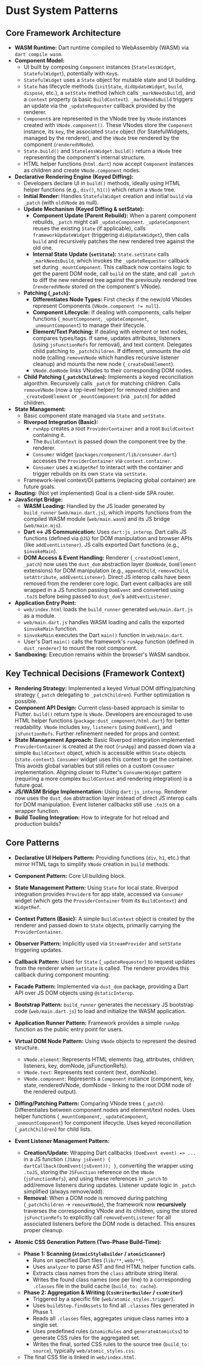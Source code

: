# Dust System Patterns

## Core Framework Architecture

- **WASM Runtime:** Dart runtime compiled to WebAssembly (WASM) via
  `dart compile wasm`.
- **Component Model:**
  - UI built by composing `Component` instances (`StatelessWidget`,
    `StatefulWidget`), potentially with `Key`s.
  - `StatefulWidget` uses a `State` object for mutable state and UI building.
  - `State` has lifecycle methods (`initState`, `didUpdateWidget`, `build`,
    `dispose`, etc.), a `setState` method (which calls `_markNeedsBuild`), and a
    `context` property (a basic `BuildContext`). `_markNeedsBuild` triggers an
    update via the `_updateRequester` callback provided by the renderer.
  - `Component`s are represented in the VNode tree by `VNode` instances created
    with `VNode.component()`. These VNodes store the `Component` instance, its
    `key`, the associated `State` object (for StatefulWidgets, managed by the
    renderer), and the `VNode` tree rendered by the component (`renderedVNode`).
  - `State.build()` and `StatelessWidget.build()` return a `VNode` tree
    representing the component's internal structure.
  - HTML helper functions (`html.dart`) now accept `Component` instances as
    children and create `VNode.component` nodes.
- **Declarative Rendering Engine (Keyed Diffing):**
  - Developers declare UI in `build()` methods, ideally using HTML helper
    functions (e.g., `div()`, `h1()`) which return a `VNode` tree.
  - **Initial Render:** Handles `StatefulWidget` creation and initial `build`
    via `_patch` (with `oldVNode` as null).
  - **Update Mechanism (Keyed Diffing & setState):**
    - **Component Update (Parent Rebuild):** When a parent component rebuilds,
      `_patch` might call `_updateComponent`. `_updateComponent` reuses the
      existing `State` (if applicable), calls `frameworkUpdateWidget`
      (triggering `didUpdateWidget`), then calls `build` and recursively patches
      the new rendered tree against the old one.
    - **Internal State Update (`setState`):** `State.setState` calls
      `_markNeedsBuild`, which invokes the `_updateRequester` callback set
      during `_mountComponent`. This callback now contains logic to get the
      parent DOM node, call `build` on the state, and call `_patch` to diff the
      new rendered tree against the previously rendered tree (`renderedVNode`
      stored on the component's VNode).
  - **Patching (`_patch`):**
    - **Differentiates Node Types:** First checks if the new/old VNodes
      represent Components (`VNode.component != null`).
    - **Component Lifecycle:** If dealing with components, calls helper
      functions (`_mountComponent`, `_updateComponent`, `_unmountComponent`) to
      manage their lifecycle.
    - **Element/Text Patching:** If dealing with element or text nodes, compares
      types/tags. If same, updates attributes, listeners (using `jsFunctionRefs`
      for removal), and text content. Delegates child patching to
      `_patchChildren`. If different, unmounts the old node (calling
      `removeVNode` which handles recursive listener cleanup) and mounts the new
      node (`_createDomElement`).
    - `VNode.domNode` links VNodes to their corresponding DOM nodes.
  - **Child Patching (`_patchChildren`):** Implements a keyed reconciliation
    algorithm. Recursively calls `_patch` for matching children. Calls
    `removeVNode` (now a top-level helper) for removed children and
    `_createDomElement` or `_mountComponent` (via `_patch`) for added children.
- **State Management:**
  - Basic component state managed via `State` and `setState`.
  - **Riverpod Integration (Basic):**
    - `runApp` creates a root `ProviderContainer` and a root `BuildContext`
      containing it.
    - The `BuildContext` is passed down the component tree by the renderer.
    - `Consumer` widget (`packages/component/lib/consumer.dart`) accesses the
      `ProviderContainer` via `context.container`.
    - `Consumer` uses a `WidgetRef` to interact with the container and trigger
      rebuilds on its own `State` via `setState`.
  - Framework-level context/DI patterns (replacing global container) are future
    goals.
- **Routing:** (Not yet implemented) Goal is a client-side SPA router.
- **JavaScript Bridge:**
  - **WASM Loading:** Handled by the JS loader generated by `build_runner`
    (`web/main.dart.js`), which imports functions from the compiled WASM module
    (`web/main.wasm`) and its JS bridge (`web/main.mjs`).
  - **Dart <-> JS Communication:** Uses `dart:js_interop`. Dart calls JS
    functions (defined via `@JS`) for DOM manipulation and browser APIs (like
    `addEventListener`). JS calls exported Dart functions (e.g., `$invokeMain`).
  - **DOM Access & Event Handling:** Renderer (`_createDomElement`, `_patch`)
    now uses the `dust_dom` abstraction layer (`DomNode`, `DomElement`
    extensions) for DOM manipulation (e.g., `appendChild`, `removeChild`,
    `setAttribute`, `addEventListener`). Direct JS interop calls have been
    removed from the renderer core logic. Dart event callbacks are still wrapped
    in a JS function passing `DomEvent` and converted using `.toJS` before being
    passed to `dust_dom`'s `addEventListener`.
- **Application Entry Point:**
  - `web/index.html` loads the `build_runner` generated `web/main.dart.js` as a
    module.
  - `web/main.dart.js` handles WASM loading and calls the exported `$invokeMain`
    function.
  - `$invokeMain` executes the Dart `main()` function in `web/main.dart`.
  - User's Dart `main()` calls the framework's `runApp` function (defined in
    `dust_renderer`) to mount the root component.
- **Sandboxing:** Execution remains within the browser's WASM sandbox.

## Key Technical Decisions (Framework Context)

- **Rendering Strategy:** Implemented a keyed Virtual DOM diffing/patching
  strategy (`_patch` delegating to `_patchChildren`). Further optimization is
  possible.
- **Component API Design:** Current class-based approach is similar to Flutter.
  `build()` return type is `VNode`. Developers are encouraged to use HTML helper
  functions (`package:dust_component/html.dart`) for better readability. `VNode`
  includes `key`, `listeners` (using `DomEvent`), and `jsFunctionRefs`. Further
  refinement needed for props and context.
- **State Management Approach:** Basic Riverpod integration implemented.
  `ProviderContainer` is created at the root (`runApp`) and passed down via a
  simple `BuildContext` object, which is accessible within `State` objects
  (`state.context`). `Consumer` widget uses this context to get the container.
  This avoids global variables but still relies on a custom `Consumer`
  implementation. Aligning closer to Flutter's `ConsumerWidget` pattern
  (requiring a more complex `BuildContext` and rendering integration) is a
  future goal.
- **JS/WASM Bridge Implementation:** Using `dart:js_interop`. Renderer now uses
  the `dust_dom` abstraction layer instead of direct JS interop calls for DOM
  manipulation. Event listener callbacks still use `.toJS` on a wrapper
  function.
- **Build Tooling Integration:** How to integrate for hot reload and production
  builds?

## Core Patterns

- **Declarative UI Helpers Pattern:** Providing functions (`div`, `h1`, etc.)
  that mirror HTML tags to simplify `VNode` creation in `build` methods.

- **Component Pattern:** Core UI building block.
- **State Management Pattern:** Using `State` for local state. Riverpod
  integration provides `Provider`s for app state, accessed via `Consumer` widget
  (which gets the `ProviderContainer` from its `BuildContext`) and `WidgetRef`.
- **Context Pattern (Basic):** A simple `BuildContext` object is created by the
  renderer and passed down to `State` objects, primarily carrying the
  `ProviderContainer`.
- **Observer Pattern:** Implicitly used via `StreamProvider` and `setState`
  triggering updates.
- **Callback Pattern:** Used for `State` (`_updateRequester`) to request updates
  from the renderer when `setState` is called. The renderer provides this
  callback during component mounting.
- **Facade Pattern:** Implemented via `dust_dom` package, providing a Dart API
  over JS DOM objects using `@staticInterop`.
- **Bootstrap Pattern:** `build_runner` generates the necessary JS bootstrap
  code (`web/main.dart.js`) to load and initialize the WASM application.
- **Application Runner Pattern:** Framework provides a simple `runApp` function
  as the public entry point for users.
- **Virtual DOM Node Pattern:** Using `VNode` objects to represent the desired
  structure.
  - `VNode.element`: Represents HTML elements (tag, attributes, children,
    listeners, key, domNode, jsFunctionRefs).
  - `VNode.text`: Represents text content (text, domNode).
  - `VNode.component`: Represents a `Component` instance (component, key, state,
    renderedVNode, domNode - linking to the root DOM node of the rendered
    output).
- **Diffing/Patching Pattern:** Comparing VNode trees (`_patch`). Differentiates
  between component nodes and element/text nodes. Uses helper functions
  (`_mountComponent`, `_updateComponent`, `_unmountComponent`) for component
  lifecycle. Uses keyed reconciliation (`_patchChildren`) for child lists.
- **Event Listener Management Pattern:**
  - **Creation/Update:** Wrapping Dart callbacks `(DomEvent event) => ...` in a
    JS function `(JSAny jsEvent) { dartCallback(DomEvent(jsEvent)); }`,
    converting the wrapper using `.toJS`, storing the `JSFunction` reference on
    the `VNode` (`jsFunctionRefs`), and using these references in `_patch` to
    add/remove listeners during updates. Listener update logic in `_patch`
    simplified (always remove/add).
  - **Removal:** When a DOM node is removed during patching (`_patchChildren` ->
    `removeVNode`), the framework now **recursively** traverses the
    corresponding VNode and its children, using the stored `jsFunctionRefs` to
    explicitly call `removeEventListener` for all associated listeners before
    the DOM node is detached. This ensures proper cleanup.
- **Atomic CSS Generation Pattern (Two-Phase Build-Time):**
  - **Phase 1: Scanning (`AtomicStyleBuilder` / `atomicScanner`)**
    - Runs on specified Dart files (`lib/**`, `web/**`).
    - Uses `analyzer` to parse AST and find HTML helper function calls.
    - Extracts class names from the `class` attribute string literal.
    - Writes the found class names (one per line) to a corresponding `.classes`
      file in the build cache (`build_to: cache`).
  - **Phase 2: Aggregation & Writing (`CssWriterBuilder` / `cssWriter`)**
    - Triggered by a specific file (`web/atomic_styles.trigger`).
    - Uses `buildStep.findAssets` to find all `.classes` files generated in
      Phase 1.
    - Reads all `.classes` files, aggregates unique class names into a single
      set.
    - Uses predefined rules (`atomicRules` and `generateAtomicCss`) to generate
      CSS rules for the aggregated set.
    - Writes the final, sorted CSS rules to the source tree
      (`build_to: source`), typically `web/atomic_styles.css`.
  - The final CSS file is linked in `web/index.html`.
